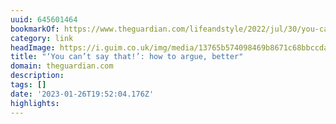 ```yaml
---
uuid: 645601464
bookmarkOf: https://www.theguardian.com/lifeandstyle/2022/jul/30/you-cant-say-that-how-to-argue-better?utm_source=densediscovery
category: link
headImage: https://i.guim.co.uk/img/media/13765b574098469b8671c68bbccdac3c2b197734/0_3265_6172_3701/master/6172.jpg?width=1200&height=630&quality=85&auto=format&fit=crop&overlay-align=bottom%2Cleft&overlay-width=100p&overlay-base64=L2ltZy9zdGF0aWMvb3ZlcmxheXMvdGctZGVmYXVsdC5wbmc&enable=upscale&s=ee1a50ae76700e7b303ede064b717860
title: "‘You can’t say that!’: how to argue, better"
domain: theguardian.com
description: 
tags: []
date: '2023-01-26T19:52:04.176Z'
highlights: 
---
```



